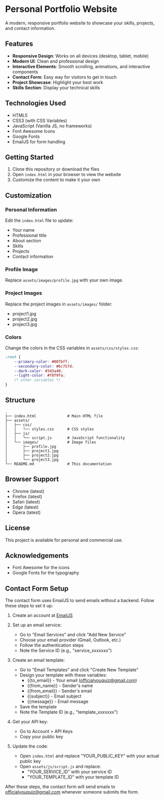 # Personal Portfolio Website

A modern, responsive portfolio website to showcase your skills, projects, and contact information.

## Features

- **Responsive Design**: Works on all devices (desktop, tablet, mobile)
- **Modern UI**: Clean and professional design
- **Interactive Elements**: Smooth scrolling, animations, and interactive components
- **Contact Form**: Easy way for visitors to get in touch
- **Project Showcase**: Highlight your best work
- **Skills Section**: Display your technical skills

## Technologies Used

- HTML5
- CSS3 (with CSS Variables)
- JavaScript (Vanilla JS, no frameworks)
- Font Awesome Icons
- Google Fonts
- EmailJS for form handling

## Getting Started

1. Clone this repository or download the files
2. Open `index.html` in your browser to view the website
3. Customize the content to make it your own

## Customization

### Personal Information

Edit the `index.html` file to update:

- Your name
- Professional title
- About section
- Skills
- Projects
- Contact information

### Profile Image

Replace `assets/images/profile.jpg` with your own image.

### Project Images

Replace the project images in `assets/images/` folder:
- project1.jpg
- project2.jpg 
- project3.jpg

### Colors

Change the colors in the CSS variables in `assets/css/styles.css`:

```css
:root {
    --primary-color: #007bff;
    --secondary-color: #6c757d;
    --dark-color: #343a40;
    --light-color: #f8f9fa;
    /* other variables */
}
```

## Structure

```
.
├── index.html              # Main HTML file
├── assets/
│   ├── css/
│   │   └── styles.css      # CSS styles
│   ├── js/
│   │   └── script.js       # JavaScript functionality
│   └── images/             # Image files
│       ├── profile.jpg
│       ├── project1.jpg
│       ├── project2.jpg
│       └── project3.jpg
└── README.md               # This documentation
```

## Browser Support

- Chrome (latest)
- Firefox (latest)
- Safari (latest)
- Edge (latest)
- Opera (latest)

## License

This project is available for personal and commercial use.

## Acknowledgements

- Font Awesome for the icons
- Google Fonts for the typography

## Contact Form Setup

The contact form uses EmailJS to send emails without a backend. Follow these steps to set it up:

1. Create an account at [EmailJS](https://www.emailjs.com/)
2. Set up an email service:
   - Go to "Email Services" and click "Add New Service"
   - Choose your email provider (Gmail, Outlook, etc.)
   - Follow the authentication steps
   - Note the Service ID (e.g., "service_xxxxxxx")

3. Create an email template:
   - Go to "Email Templates" and click "Create New Template"
   - Design your template with these variables:
     - {{to_email}} - Your email (officialyouquiz@gmail.com)
     - {{from_name}} - Sender's name
     - {{from_email}} - Sender's email
     - {{subject}} - Email subject
     - {{message}} - Email message
   - Save the template
   - Note the Template ID (e.g., "template_xxxxxxx")

4. Get your API key:
   - Go to Account > API Keys
   - Copy your public key

5. Update the code:
   - Open `index.html` and replace "YOUR_PUBLIC_KEY" with your actual public key
   - Open `assets/js/script.js` and replace:
     - "YOUR_SERVICE_ID" with your service ID
     - "YOUR_TEMPLATE_ID" with your template ID

After these steps, the contact form will send emails to officialyouquiz@gmail.com whenever someone submits the form. 